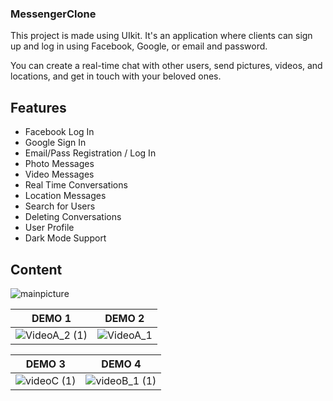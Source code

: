 ### MessengerClone

This project is made using UIkit. It's an application where clients can sign up and log in using Facebook, Google, or email and password.

You can create a real-time chat with other users, send pictures, videos, and locations, and get in touch with your beloved ones.

## Features
- Facebook  Log In
- Google Sign In
- Email/Pass Registration / Log In
- Photo Messages
- Video Messages
- Real Time Conversations
- Location Messages
- Search for Users
- Deleting Conversations
- User Profile
- Dark Mode Support

## Content
![mainpicture](https://user-images.githubusercontent.com/106885120/222846831-be26bb96-e4a4-4483-9f90-095218bb8845.jpeg)

DEMO 1 | DEMO 2 |
-------|--------|
![VideoA_2 (1)](https://user-images.githubusercontent.com/106885120/222849561-bcae13ce-33b4-4571-9a40-2bdd8506477a.gif)|![VideoA_1](https://user-images.githubusercontent.com/106885120/222845908-321b2f41-9a77-46c7-a4a8-2fcb0e5b7982.gif)

DEMO 3 | DEMO 4 |
-------|--------|
![videoC (1)](https://user-images.githubusercontent.com/106885120/222855110-dfcf9691-79fc-4cff-b93e-26bc03aac7e6.gif)|![videoB_1 (1)](https://user-images.githubusercontent.com/106885120/222854726-41e6c40e-63dc-45b8-8dbf-8d6e4ace138c.gif)
